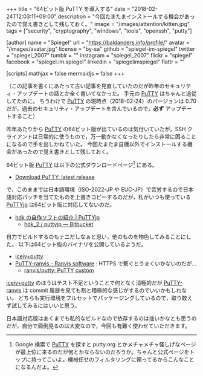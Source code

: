 +++
title = "64ビット版 PuTTY を導入する"
date = "2018-02-24T12:03:11+09:00"
description = "今回たまたまインストールする機会があったので覚え書きとして残しておく。"
image = "/images/attention/kitten.jpg"
tags = ["security", "cryptography", "windows", "tools", "openssh", "putty"]

[author]
  name      = "Spiegel"
  url       = "https://baldanders.info/profile/"
  avatar    = "/images/avatar.jpg"
  license   = "by-sa"
  github    = "spiegel-im-spiegel"
  twitter   = "spiegel_2007"
  tumblr    = ""
  instagram = "spiegel_2007"
  flickr    = "spiegel"
  facebook  = "spiegel.im.spiegel"
  linkedin  = "spiegelimspiegel"
  flattr    = ""

[scripts]
  mathjax = false
  mermaidjs = false
+++

（この記事を書くにあたって古い記事を見直していたのだが昨年のセキュリティ・アップデートの話とか全く書いてなかった。
手元の [PuTTY] はちゃんと追従してたのに。
ちうわけで [PuTTY] の現時点（2018-02-24）のバージョンは 0.70 だが，過去のセキュリティ・アップデートを含んでいるので，**必ず** アップデートすること）

昨年あたりから [PuTTY] の64ビット版が出ているのは気付いていたが，SSH クライアントは日常的に使うもので，万一動かなくなったりしたら非常に困ることになるので手を出しかねていた。
今回たまたま自機以外でインストールする機会があったので覚え書きとして残しておく。

64ビット版 [PuTTY] は以下の公式ダウンロードページ[^pt1] にある。

[^pt1]: Google 検索で [PuTTY] を探すと putty.org とかメチャメチャ怪しげなページが最上位に来るのだが何とかならないのだろうか。ちゃんと公式ページをトップに持ってこいよ。機械任せのフィルタリングに頼ってるからこんなことになるんだよ。

- [Download PuTTY: latest release](https://www.chiark.greenend.org.uk/~sgtatham/putty/latest.html)

で，このままでは日本語環境（ISO-2022-JP や EUC-JP）で苦労するので日本語対応パッチを当てたものを上書きコピーするのだが，私がいつも使っている [PuTTYjp] は64ビット版に対応してないのだ。

- [hdk の自作ソフトの紹介 | PuTTYjp](http://hp.vector.co.jp/authors/VA024651/PuTTYkj.html)
    - [hdk_2 / puttyjp — Bitbucket](https://bitbucket.org/hdk_2/puttyjp)

自力でビルドするのもナニだしなぁと思い，他のものを物色してみることにした。
以下は64ビット版のバイナリを公開しているようだ。

- [iceiv+putty](http://ice.hotmint.com/putty/)
- [PuTTY-ranvis - Ranvis software](http://www.ranvis.com/putty) : HTTPS で繋ぐとうまくいかないのだが...
    - [ranvis/putty: PuTTY custom](https://github.com/ranvis/putty)

[iceiv+putty] のほうはテスト不足ということで何となく消極的だが [PuTTY-ranvis] は commit 履歴を見ても割と積極的な感じがするのでいいかもしれない。
どちらも実行環境をフルセットでパッケージングしているので，取り敢えず試してみるにはいいと思う。

日本語対応版はあくまでも私的なビルドなので依存するのは拙いかなとも思うのだが，自分で面倒見るのは大変なので，今回も有難く使わせていただきます。

[PuTTY]: http://www.chiark.greenend.org.uk/~sgtatham/putty/ "PuTTY: a free telnet/ssh client"
[PuTTYjp]: http://hp.vector.co.jp/authors/VA024651/PuTTYkj.html "hdk の自作ソフトの紹介 | PuTTYjp"
[iceiv+putty]: http://ice.hotmint.com/putty/
[PuTTY-ranvis]: http://www.ranvis.com/putty "PuTTY-ranvis - Ranvis software"
